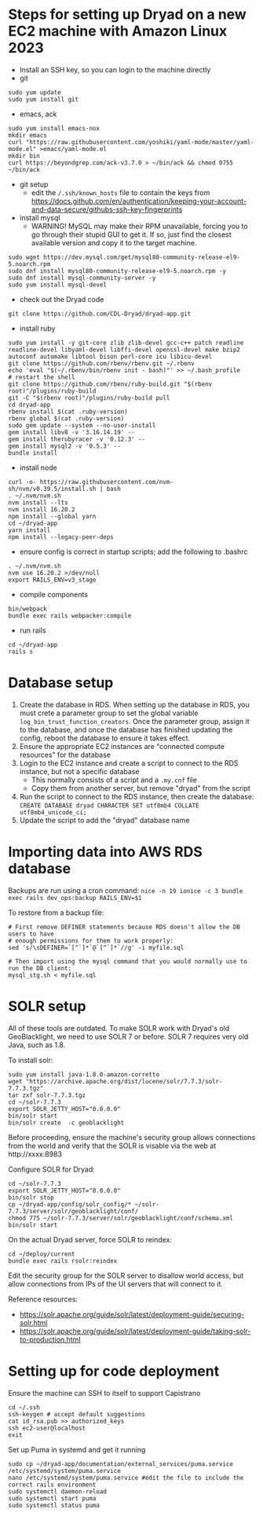 
Steps for setting up Dryad on a new EC2 machine with Amazon Linux 2023
======================================================================

- Install an SSH key, so you can login to the machine directly
- git
```
sudo yum update
sudo yum install git
```
- emacs, ack
```
sudo yum install emacs-nox
mkdir emacs
curl "https://raw.githubusercontent.com/yoshiki/yaml-mode/master/yaml-mode.el" >emacs/yaml-mode.el
mkdir bin
curl https://beyondgrep.com/ack-v3.7.0 > ~/bin/ack && chmod 0755 ~/bin/ack
```
- git setup
  - edit the `/.ssh/known_hosts` file to contain the keys from https://docs.github.com/en/authentication/keeping-your-account-and-data-secure/githubs-ssh-key-fingerprints
- install mysql
  - WARNING! MySQL may make their RPM unavailable, forcing you to go through
    their stupid GUI to get it. If so, just find the closest available version
    and copy it to the target machine.
```
sudo wget https://dev.mysql.com/get/mysql80-community-release-el9-5.noarch.rpm 
sudo dnf install mysql80-community-release-el9-5.noarch.rpm -y
sudo dnf install mysql-community-server -y
sudo yum install mysql-devel
```
- check out the Dryad code
```
git clone https://github.com/CDL-Dryad/dryad-app.git
```
- install ruby
```
sudo yum install -y git-core zlib zlib-devel gcc-c++ patch readline readline-devel libyaml-devel libffi-devel openssl-devel make bzip2 autoconf automake libtool bison perl-core icu libicu-devel
git clone https://github.com/rbenv/rbenv.git ~/.rbenv
echo 'eval "$(~/.rbenv/bin/rbenv init - bash)"' >> ~/.bash_profile
# restart the shell
git clone https://github.com/rbenv/ruby-build.git "$(rbenv root)"/plugins/ruby-build
git -C "$(rbenv root)"/plugins/ruby-build pull
cd dryad-app
rbenv install $(cat .ruby-version)
rbenv global $(cat .ruby-version)
sudo gem update --system --no-user-install
gem install libv8 -v '3.16.14.19' --
gem install therubyracer -v '0.12.3' --
gem install mysql2 -v '0.5.3' -- 
bundle install
```
- install node
```
curl -o- https://raw.githubusercontent.com/nvm-sh/nvm/v0.39.5/install.sh | bash
. ~/.nvm/nvm.sh
nvm install --lts
nvm install 16.20.2
npm install --global yarn
cd ~/dryad-app
yarn install
npm install --legacy-peer-deps
```
- ensure config is correct in startup scripts; add the following to .bashrc
```
. ~/.nvm/nvm.sh
nvm use 16.20.2 >/dev/null
export RAILS_ENV=v3_stage 
```
- compile components
```
bin/webpack
bundle exec rails webpacker:compile
```
- run rails
```
cd ~/dryad-app
rails s
```

Database setup
===============

1. Create the database in RDS. When setting up the database in RDS, you must
   crete a parameter group to set the global variable
   `log_bin_trust_function_creators`. Once the parameter group, assign it to the
   database, and once the database has finished updating the config, reboot the
   database to ensure it takes effect.
2. Ensure the appropriate EC2 instances are "connected compute resources" for the database
3. Login to the EC2 instance and create a script to connect to the RDS instance,
   but not a specific database
   - This normally consists of a script and a `.my.cnf` file
   - Copy them from another server, but remove "dryad" from the script
4. Run the script to connect to the RDS instance, then create the database:
   `CREATE DATABASE dryad CHARACTER SET utf8mb4 COLLATE utf8mb4_unicode_ci;`
5. Update the script to add the "dryad" database name


Importing data into AWS RDS database
=====================================

Backups are run using a cron command:
`nice -n 19 ionice -c 3 bundle exec rails dev_ops:backup RAILS_ENV=$1`

To restore from a backup file:
```
# First remove DEFINER statements because RDS doesn't allow the DB users to have
# enough permissions for them to work properly:
sed 's/\sDEFINER=`[^`]*`@`[^`]*`//g' -i myfile.sql

# Then import using the mysql command that you would normally use to run the DB client:
mysql_stg.sh < myfile.sql
```


SOLR setup
============

All of these tools are outdated. To make SOLR work with Dryad's old
GeoBlacklight, we need to use SOLR 7 or before. SOLR 7 requires very old Java,
such as 1.8.

To install solr:
```
sudo yum install java-1.8.0-amazon-corretto
wget "https://archive.apache.org/dist/lucene/solr/7.7.3/solr-7.7.3.tgz"
tar zxf solr-7.7.3.tgz
cd ~/solr-7.7.3
export SOLR_JETTY_HOST="0.0.0.0"
bin/solr start
bin/solr create  -c geoblacklight
```

Before proceeding, ensure the machine's security group allows connections from the world and
verify that the SOLR is visable via the web at http://xxxx:8983

Configure SOLR for Dryad:
```
cd ~/solr-7.7.3
export SOLR_JETTY_HOST="0.0.0.0"
bin/solr stop
cp ~/dryad-app/config/solr_config/* ~/solr-7.7.3/server/solr/geoblacklight/conf/
chmod 775 ~/solr-7.7.3/server/solr/geoblacklight/conf/schema.xml
bin/solr start
```

On the actual Dryad server, force SOLR to reindex:
```
cd ~/deploy/current
bundle exec rails rsolr:reindex
```

Edit the security group for the SOLR server to disallow world access, but allow connections
from IPs of the UI servers that will connect to it.

Reference resources:
- https://solr.apache.org/guide/solr/latest/deployment-guide/securing-solr.html
- https://solr.apache.org/guide/solr/latest/deployment-guide/taking-solr-to-production.html



Setting up for code deployment
==============================

Ensure the machine can SSH to itself to support Capistrano
```
cd ~/.ssh
ssh-keygen # accept default suggestions
cat id_rsa.pub >> authorized_keys
ssh ec2-user@localhost
exit
```

Set up Puma in systemd and get it running
```
sudo cp ~/dryad-app/documentation/external_services/puma.service /etc/systemd/system/puma.service
nano /etc/systemd/system/puma.service #edit the file to include the correct rails environment
sudo systemctl daemon-reload
sudo systemctl start puma
sudo systemctl status puma
```


